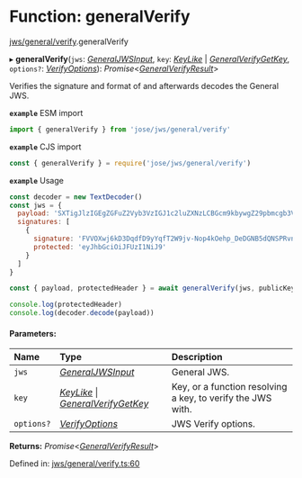 # Function: generalVerify

[jws/general/verify](../modules/jws_general_verify.md).generalVerify

▸ **generalVerify**(`jws`: [*GeneralJWSInput*](../interfaces/types.generaljwsinput.md), `key`: [*KeyLike*](../types/types.keylike.md) \| [*GeneralVerifyGetKey*](../interfaces/jws_general_verify.generalverifygetkey.md), `options?`: [*VerifyOptions*](../interfaces/types.verifyoptions.md)): *Promise*<[*GeneralVerifyResult*](../interfaces/types.generalverifyresult.md)\>

Verifies the signature and format of and afterwards decodes the General JWS.

**`example`** ESM import
```js
import { generalVerify } from 'jose/jws/general/verify'
```

**`example`** CJS import
```js
const { generalVerify } = require('jose/jws/general/verify')
```

**`example`** Usage
```js
const decoder = new TextDecoder()
const jws = {
  payload: 'SXTigJlzIGEgZGFuZ2Vyb3VzIGJ1c2luZXNzLCBGcm9kbywgZ29pbmcgb3V0IHlvdXIgZG9vci4',
  signatures: [
    {
      signature: 'FVVOXwj6kD3DqdfD9yYqfT2W9jv-Nop4kOehp_DeDGNB5dQNSPRvntBY6xH3uxlCxE8na9d_kyhYOcanpDJ0EA',
      protected: 'eyJhbGciOiJFUzI1NiJ9'
    }
  ]
}

const { payload, protectedHeader } = await generalVerify(jws, publicKey)

console.log(protectedHeader)
console.log(decoder.decode(payload))
```

#### Parameters:

Name | Type | Description |
:------ | :------ | :------ |
`jws` | [*GeneralJWSInput*](../interfaces/types.generaljwsinput.md) | General JWS.   |
`key` | [*KeyLike*](../types/types.keylike.md) \| [*GeneralVerifyGetKey*](../interfaces/jws_general_verify.generalverifygetkey.md) | Key, or a function resolving a key, to verify the JWS with.   |
`options?` | [*VerifyOptions*](../interfaces/types.verifyoptions.md) | JWS Verify options.    |

**Returns:** *Promise*<[*GeneralVerifyResult*](../interfaces/types.generalverifyresult.md)\>

Defined in: [jws/general/verify.ts:60](https://github.com/panva/jose/blob/v3.11.5/src/jws/general/verify.ts#L60)
